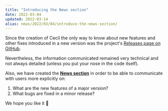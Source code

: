 ```yaml
---
title: "Introducing the News section"
date: 2022-03-04
updated: 2022-03-14
alias: news/2022/03/04/introduce-the-news-section/
---
```


Since the creation of Cecil the only way to know about new features and other fixes introduced in a new version was the project's [Releases page on GitHub](https://github.com/Cecilapp/Cecil/releases).

Nevertheless, the information communicated remained very technical and not always detailed (unless you put your nose in the code itself).

Also, we have created the **[News section](https://cecil.app/news/)** in order to be able to communicate with users more explicitly on:

1. What are the new features of a major version?
2. What bugs are fixed in a minor release?

We hope you like it 🤵
